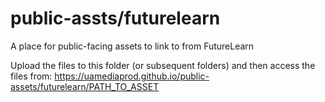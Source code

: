 # public-assts/futurelearn
A place for public-facing assets to link to from FutureLearn

Upload the files to this folder (or subsequent folders) and then access the files from:
https://uamediaprod.github.io/public-assets/futurelearn/PATH_TO_ASSET
